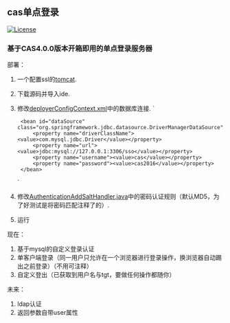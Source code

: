 ## cas单点登录

[![License](https://img.shields.io/badge/license-Apache%202-4EB1BA.svg?style=flat-square)](https://www.apache.org/licenses/LICENSE-2.0.html)

### 基于CAS4.0.0版本开箱即用的单点登录服务器
部署：

1. 一个配置ssl的[tomcat](http://download.csdn.net/detail/ii_bat/9837496).
2. 下载源码并导入ide.
3. 修改[deployerConfigContext.xml]()中的数据库连接.
    `
    
        <bean id="dataSource" class="org.springframework.jdbc.datasource.DriverManagerDataSource">
            <property name="driverClassName"><value>com.mysql.jdbc.Driver</value></property>
            <property name="url"><value>jdbc:mysql://127.0.0.1:3306/sso</value></property>
            <property name="username"><value>cas</value></property>
            <property name="password"><value>cas2016</value></property>
        </bean>
    `
4. 修改[AuthenticationAddSaltHandler.java]()中的密码认证规则（默认MD5，为了好测试是将密码匹配注释了的）. 
5. 运行

现在：

1. 基于mysql的自定义登录认证
2. 单客户端登录（同一用户只允许在一个浏览器进行登录操作，换浏览器自动踢出之前登录）（不用可注释）
3. 自定义登出（已获取到用户名与tgt，要做任何操作都随你）

未来：

1. ldap认证
2. 返回参数自带user属性